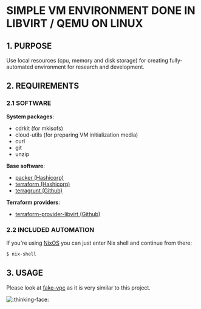 
SIMPLE VM ENVIRONMENT DONE IN LIBVIRT / QEMU ON LINUX
=====================================================

## 1. PURPOSE

Use local resources (cpu, memory and disk storage) for creating fully-automated environment for research and development.

## 2. REQUIREMENTS

### 2.1 SOFTWARE

__System packages__:
- cdrkit (for mkisofs)
- cloud-utils (for preparing VM initialization media)
- curl
- git
- unzip

__Base software__:
- [packer (Hashicorp)](https://releases.hashicorp.com/packer/)
- [terraform (Hashicorp)](https://releases.hashicorp.com/terraform/)
- [terragrunt (Github)](https://github.com/gruntwork-io/terragrunt/releases)

__Terraform providers__:
- [terraform-provider-libvirt (Github)](https://github.com/dmacvicar/terraform-provider-libvirt/releases)

### 2.2 INCLUDED AUTOMATION

If you're using [NixOS](https://nixos.org/) you can just enter Nix shell and continue from there:
```bash
$ nix-shell
```

## 3. USAGE

Please look at [fake-vpc](https://github.com/sk4zuzu/fake-vpc) as it is very similar to this project.

![:thinking-face:](https://emojipedia-us.s3.dualstack.us-west-1.amazonaws.com/thumbs/160/twitter/233/thinking-face_1f914.png)

[//]: # ( vim:set ts=2 sw=2 et syn=markdown: )
